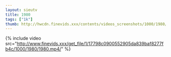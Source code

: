 ```yaml
--- 
layout: sieutv
title: 1980
tags: ["1k"]
thumb: http://hwcdn.finevids.xxx/contents/videos_screenshots/1000/1980/preview.mp4.jpg
---
```

{% include video src="http://www.finevids.xxx/get_file/1/17798c0900552905da839baf8277fb4c/1000/1980/1980.mp4/" %} 
